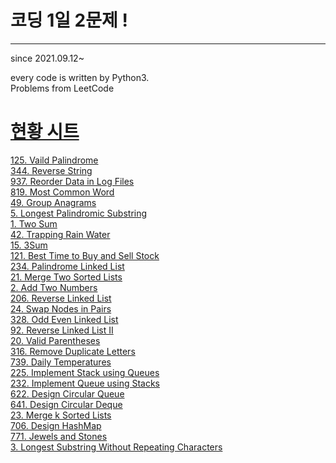# 코딩 1일 2문제 !
---
since 2021.09.12~

every code is written by Python3.<br>
Problems from LeetCode

<!--format []()<br> -->
# [현황 시트](https://docs.google.com/spreadsheets/d/11rxpHZ_lIbVifBDfm0P_4iQGseXVKRku_QqCmVxgAuU/edit#gid=0)


[125. Vaild Palindrome](https://velog.io/@yelim421/Valid-PalindromePython3)<br>
[344. Reverse String](https://velog.io/@yelim421/344.-Reverse-String-Python3)<br>
[937. Reorder Data in Log Files](https://velog.io/@yelim421/937.-Reorder-Data-in-Log-Files-Python3)<br>
[819. Most Common Word](https://velog.io/@yelim421/819.-Most-Common-Word-Python3)<br>
[49. Group Anagrams](https://velog.io/@yelim421/49.-Group-Anagrams-Python3)<br>
[5. Longest Palindromic Substring](https://velog.io/@yelim421/5.-Longest-Palindromic-Substring-Python3)<br>
[1. Two Sum](https://velog.io/@yelim421/1.-Two-Sum-Python3)<br>
[42. Trapping Rain Water](https://velog.io/@yelim421/42.-Trapping-Rain-Water-Python3)<br>
[15. 3Sum](https://velog.io/@yelim421/15.-3Sum-Python3)<br>
[121. Best Time to Buy and Sell Stock](https://velog.io/@yelim421/121.-Best-Time-to-Buy-and-Sell-Stock-Python3)<br>
[234. Palindrome Linked List](https://velog.io/@yelim421/234.-Palindrome-Linked-List-Python3)<br>
[21. Merge Two Sorted Lists](https://velog.io/@yelim421/21.-Merge-Two-Sorted-Lists-Python3)<br>
[2. Add Two Numbers](https://velog.io/@yelim421/2.-Add-Two-Numbers-Python3)<br>
[206. Reverse Linked List](https://velog.io/@yelim421/206.-Reverse-Linked-List-Python3)<br>
[24. Swap Nodes in Pairs](https://velog.io/@yelim421/24.-Swap-Nodes-in-Pairs-Python3)<br>
[328. Odd Even Linked List](https://velog.io/@yelim421/328.-Odd-Even-Linked-List-Python3)<br>
[92. Reverse Linked List II](https://velog.io/@yelim421/92.-Reverse-Linked-List-II-Python3)<br>
[20. Valid Parentheses](https://velog.io/@yelim421/20.-Valid-Parentheses-Python3)<br>
[316. Remove Duplicate Letters](https://velog.io/@yelim421/316.-Remove-Duplicate-Letters-Python3)<br>
[739. Daily Temperatures](https://velog.io/@yelim421/739.-Daily-Temperatures-Python3)<br>
[225. Implement Stack using Queues](https://velog.io/@yelim421/225.-Implement-Stack-using-Queues-Python3)<br>
[232. Implement Queue using Stacks](https://velog.io/@yelim421/232.-Implement-Queue-using-Stacks-Python3)<br>
[622. Design Circular Queue](https://velog.io/@yelim421/622.-Design-Circular-Queue-Python3)<br>
[641. Design Circular Deque](https://velog.io/@yelim421/641.-Design-Circular-Deque-Python3)<br>
[23. Merge k Sorted Lists](https://velog.io/@yelim421/23.-Merge-k-Sorted-Lists-Python3)<br>
[706. Design HashMap](https://velog.io/@yelim421/706.-Design-HashMap-Python3)<br>
[771. Jewels and Stones](https://velog.io/@yelim421/771.-Jewels-and-Stones-Python3)<br>
[3. Longest Substring Without Repeating Characters](https://velog.io/@yelim421/3.-Longest-Substring-Without-Repeating-Characters-Python3)<br>
[]()<br>
[]()<br>
